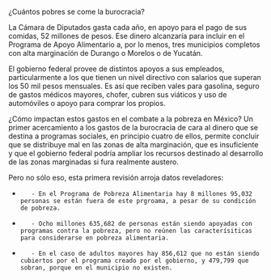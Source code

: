 ¿Cuántos pobres se come la burocracia?
 
La Cámara de Diputados gasta cada año, en apoyo para el pago de sus comidas, 52 millones de pesos. Ese dinero alcanzaría para incluir en el Programa de Apoyo Alimentario a, por lo menos, tres municipios completos con alta marginación de Durango o Morelos o de Yucatán.
 
El gobierno federal provee de distintos apoyos a sus empleados, particularmente a los  que tienen un nivel directivo con salarios que superan los 50 mil pesos mensuales. Es así que reciben vales para gasolina, seguro de gastos médicos mayores, chofer, cubren sus viáticos y uso de automóviles o apoyo para comprar los propios.
 
¿Cómo impactan estos gastos en el combate a la pobreza en México? Un primer acercamiento a los gastos de la burocracia de cara al dinero que se destina a programas sociales, en principio cuatro de ellos, permite concluir que se distribuye mal en las zonas de alta marginación, que es insuficiente y que el gobierno federal podría ampliar los recursos destinado al desarrollo de las zonas marginadas si fura realmente austero.
 
Pero no sólo eso, esta primera revisión arroja datos reveladores:
-        - En el Programa de Pobreza Alimentaria hay 8 millones 95,032 personas se están fuera de este prgroama, a pesar de su condición de pobreza.

-        - Ocho millones 635,682 de personas están siendo apoyadas con programas contra la pobreza, pero no reúnen las caracterísiticas para considerarse en pobreza alimentaria.

-        - En el caso de adultos mayores hay 856,612 que no están siendo cubiertos por el programa creado por el gobierno, y 479,799 que sobran, porque en el municipio no existen.


